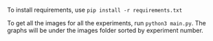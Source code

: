 To install requirements, use `pip install -r requirements.txt`

To get all the images for all the experiments, run `python3 main.py`. The graphs will be under the images folder sorted by experiment number.